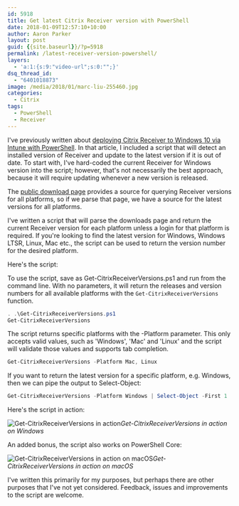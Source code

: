 ```yaml
---
id: 5918
title: Get latest Citrix Receiver version with PowerShell
date: 2018-01-09T12:57:10+10:00
author: Aaron Parker
layout: post
guid: {{site.baseurl}}/?p=5918
permalink: /latest-receiver-version-powershell/
layers:
  - 'a:1:{s:9:"video-url";s:0:"";}'
dsq_thread_id:
  - "6401018873"
image: /media/2018/01/marc-liu-255460.jpg
categories:
  - Citrix
tags:
  - PowerShell
  - Receiver
---
```


I've previously written about [deploying Citrix Receiver to Windows 10 via Intune with PowerShell]({{site.baseurl}}/deploy-citrix-receiver-intune/). In that article, I included a script that will detect an installed version of Receiver and update to the latest version if it is out of date. To start with, I've hard-coded the current Receiver for Windows version into the script; however, that's not necessarily the best approach, because it will require updating whenever a new version is released.

The [public download page](https://www.citrix.com/downloads/citrix-receiver/) provides a source for querying Receiver versions for all platforms, so if we parse that page, we have a source for the latest versions for all platforms.

I've written a script that will parse the downloads page and return the current Receiver version for each platform unless a login for that platform is required. If you're looking to find the latest version for Windows, Windows LTSR, Linux, Mac etc., the script can be used to return the version number for the desired platform.

Here's the script:

<script src="https://gist.github.com/aaronparker/8204e49405a78245301dae1ebaf1df71.js"></script>

To use the script, save as Get-CitrixReceiverVersions.ps1 and run from the command line. With no parameters, it will return the releases and version numbers for all available platforms with the `Get-CitrixReceiverVersions` function.

```powershell
. .\Get-CitrixReceiverVersions.ps1
Get-CitrixReceiverVersions
```

The script returns specific platforms with the -Platform parameter. This only accepts valid values, such as 'Windows', 'Mac' and 'Linux' and the script will validate those values and supports tab completion.

```powershell
Get-CitrixReceiverVersions -Platform Mac, Linux
```

If you want to return the latest version for a specific platform, e.g. Windows, then we can pipe the output to Select-Object:

```powershell
Get-CitrixReceiverVersions -Platform Windows | Select-Object -First 1
```

Here's the script in action:

![Get-CitrixReceiverVersions in action]({{site.baseurl}}/media/2018/01/Get-CitrixReceiverVersions.gif)*Get-CitrixReceiverVersions in action on Windows*

An added bonus, the script also works on PowerShell Core:

![Get-CitrixReceiverVersions in action on macOS]({{site.baseurl}}/media/2018/01/Get-CitrixReceiverVersions-Pwsh.gif)*Get-CitrixReceiverVersions in action on macOS*

I've written this primarily for my purposes, but perhaps there are other purposes that I've not yet considered. Feedback, issues and improvements to the script are welcome.
